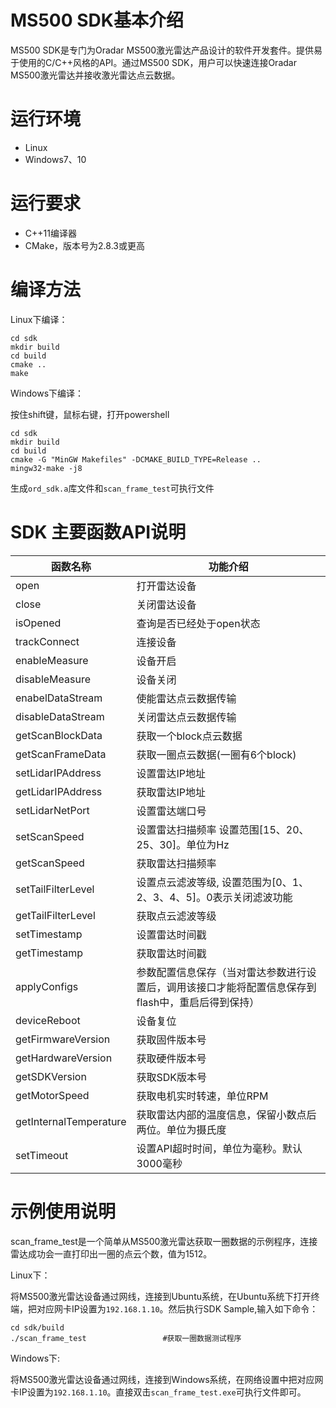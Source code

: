 
# MS500 SDK基本介绍
MS500 SDK是专门为Oradar MS500激光雷达产品设计的软件开发套件。提供易于使用的C/C++风格的API。通过MS500 SDK，用户可以快速连接Oradar MS500激光雷达并接收激光雷达点云数据。

# 运行环境
- Linux
- Windows7、10

# 运行要求
- C++11编译器
- CMake，版本号为2.8.3或更高

# 编译方法

Linux下编译：
```
cd sdk
mkdir build
cd build
cmake ..
make
```
Windows下编译：

按住shift键，鼠标右键，打开powershell
```
cd sdk
mkdir build
cd build
cmake -G "MinGW Makefiles" -DCMAKE_BUILD_TYPE=Release ..
mingw32-make -j8
```

生成`ord_sdk.a`库文件和`scan_frame_test`可执行文件


# SDK 主要函数API说明
|函数名称 | 功能介绍|
|---------|---------------|
|open| 打开雷达设备 |
|close| 关闭雷达设备 |
|isOpened| 查询是否已经处于open状态 |
|trackConnect           | 连接设备 |
|enableMeasure   | 设备开启 |
|disableMeasure          | 设备关闭 |
|enabelDataStream  | 使能雷达点云数据传输 |
|disableDataStream      | 关闭雷达点云数据传输 |
|getScanBlockData      | 获取一个block点云数据 |
|getScanFrameData          | 获取一圈点云数据(一圈有6个block) |
|setLidarIPAddress    | 设置雷达IP地址 |
|getLidarIPAddress              | 获取雷达IP地址 |
|setLidarNetPort              | 设置雷达端口号 |
|setScanSpeed | 设置雷达扫描频率 设置范围[15、20、25、30]。单位为Hz|
|getScanSpeed | 获取雷达扫描频率 |
|setTailFilterLevel | 设置点云滤波等级, 设置范围为[0、1、2、3、4、5]。0表示关闭滤波功能 |
|getTailFilterLevel | 获取点云滤波等级 |
|setTimestamp | 设置雷达时间戳 |
|getTimestamp | 获取雷达时间戳 |
|applyConfigs | 参数配置信息保存（当对雷达参数进行设置后，调用该接口才能将配置信息保存到flash中，重启后得到保持） |
|deviceReboot | 设备复位 |
|getFirmwareVersion | 获取固件版本号 |
|getHardwareVersion | 获取硬件版本号 |
|getSDKVersion | 获取SDK版本号 |
|getMotorSpeed | 获取电机实时转速，单位RPM |
|getInternalTemperature | 获取雷达内部的温度信息，保留小数点后两位。单位为摄氏度|
|setTimeout | 设置API超时时间，单位为毫秒。默认3000毫秒 |


# 示例使用说明
scan_frame_test是一个简单从MS500激光雷达获取一圈数据的示例程序，连接雷达成功会一直打印出一圈的点云个数，值为1512。

Linux下：

将MS500激光雷达设备通过网线，连接到Ubuntu系统，在Ubuntu系统下打开终端，把对应网卡IP设置为`192.168.1.10`。然后执行SDK Sample,输入如下命令：

```
cd sdk/build
./scan_frame_test                 #获取一圈数据测试程序
```
Windows下:

将MS500激光雷达设备通过网线，连接到Windows系统，在网络设置中把对应网卡IP设置为`192.168.1.10`。直接双击`scan_frame_test.exe`可执行文件即可。

